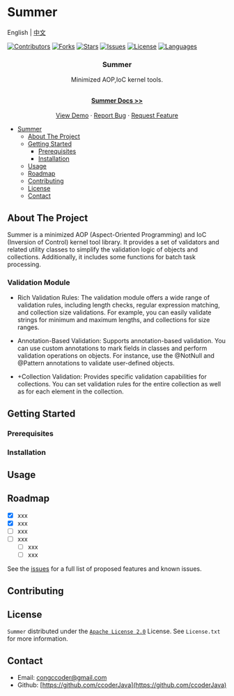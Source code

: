 # Summer

English | [中文](README_cn.md)

[//]: # (porject shields)
[![Contributors][contributors-shield]][contributors-url]
[![Forks][forks-shield]][forks-url]
[![Stars][stars-shield]][stars-url]
[![Issues][issues-shield]][issues-url]
[![License][license-shield]][license-url]
[![Languages][Language-shield]][language-url]

<div align="center">
    <h3 align="center">Summer</h3>
    <p align="center">
        Minimized AOP,IoC kernel tools.
    </p>
    <br>
    <a href="https://github.com/dianpoint/summer"><strong>Summer Docs >></strong> </a>
    <br>
    <br>
    <a href="https://github.com/dianpoint/summer">View Demo</a>
    ·
    <a href="https://github.com/dianpoint/summer/issues">Report Bug</a>
    ·
    <a href="https://github.com/dianpoint/summer/issues">Request Feature</a>
</div>


<!-- TOC -->

* [Summer](#summer)
    * [About The Project](#about-the-project)
    * [Getting Started](#getting-started)
        * [Prerequisites](#prerequisites)
        * [Installation](#installation)
    * [Usage](#usage)
    * [Roadmap](#roadmap)
    * [Contributing](#contributing)
    * [License](#license)
    * [Contact](#contact)

<!-- TOC -->

## About The Project

Summer is a minimized AOP (Aspect-Oriented Programming) and IoC (Inversion of Control) kernel tool library. It provides a set of validators and related utility classes to simplify the validation logic of objects and collections. Additionally, it includes some functions for batch task processing.

### Validation Module

+ Rich Validation Rules: The validation module offers a wide range of validation rules, including length checks, regular expression matching, and 
collection size validations. For example, you can easily validate strings for minimum and maximum lengths, and collections for size ranges.

+ Annotation-Based Validation: Supports annotation-based validation. You can use custom annotations to mark fields in classes and perform 
  validation operations on objects. For instance, use the @NotNull and @Pattern annotations to validate user-defined objects.

+ +Collection Validation: Provides specific validation capabilities for collections. You can set validation rules for the entire collection as well 
  as for each element in the collection.

## Getting Started

### Prerequisites

### Installation

## Usage

## Roadmap

- [x] xxx
- [x] xxx
- [ ] xxx
- [ ] xxx
    - [ ] xxx
    - [ ] xxx

See the [issues](https://github/dianpoint/summer/issues) for a full list of proposed features and known issues.

## Contributing

## License

`Summer` distributed under the [`Apache License 2.0`](https://github.com/dianpoint/summer/blob/main/LICENSE) License.
See `License.txt` for more information.

## Contact

+ Email: [congccoder@gmail.com](mailto://congccoder@gmail.com)
+ Github: [https://github.com/ccoderJava](https://github.com/ccoderJava)

[//]: # (Markdown Links & Images)

[contributors-shield]: https://img.shields.io/github/contributors/dianpoint/summer.svg?style=for-the-badge

[contributors-url]: https://github.com/dianpoint/summer/graphs/contributors

[forks-shield]: https://img.shields.io/github/forks/dianpoint/summer.svg?style=for-the-badge

[forks-url]: https://github.com/dianpoint/summer/forks

[stars-shield]: https://img.shields.io/github/stars/dianpoint/summer.svg?style=for-the-badge

[stars-url]: https://github.com/dianpoint/summer/stargazers

[issues-shield]: https://img.shields.io/github/issues/dianpoint/summer.svg?style=for-the-badge

[issues-url]: https://github.com/dianpoint/summer/issues

[license-shield]: https://img.shields.io/github/license/dianpoint/summer.svg?style=for-the-badge

[license-url]: https://github.com/dianpoint/summer/blob/main/LICENSE

[language-shield]: https://img.shields.io/github/languages/count/dianpoint/summer?style=for-the-badge

[language-url]: https://img.shields.io/github/languages/count/dianpoint/summer

